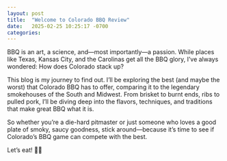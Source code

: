 ```yaml
---
layout: post
title:  "Welcome to Colorado BBQ Review"
date:   2025-02-25 10:25:17 -0700
categories: 
---
```

BBQ is an art, a science, and—most importantly—a passion. While places like Texas, Kansas City, and the Carolinas get all the BBQ glory, I’ve always wondered: How does Colorado stack up?

This blog is my journey to find out. I’ll be exploring the best (and maybe the worst) that Colorado BBQ has to offer, comparing it to the legendary smokehouses of the South and Midwest. From brisket to burnt ends, ribs to pulled pork, I’ll be diving deep into the flavors, techniques, and traditions that make great BBQ what it is.

So whether you’re a die-hard pitmaster or just someone who loves a good plate of smoky, saucy goodness, stick around—because it’s time to see if Colorado’s BBQ game can compete with the best.

Let’s eat! 🍖🔥